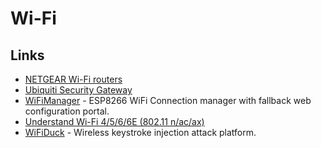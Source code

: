# Wi-Fi

## Links

- [NETGEAR Wi-Fi routers](https://www.netgear.co.uk/landings/wifi6/)
- [Ubiquiti Security Gateway](https://www.ui.com/unifi-routing/usg/)
- [WiFiManager](https://github.com/tzapu/WiFiManager) - ESP8266 WiFi Connection manager with fallback web configuration portal.
- [Understand Wi-Fi 4/5/6/6E (802.11 n/ac/ax)](https://www.duckware.com/tech/wifi-in-the-us.html)
- [WiFiDuck](https://github.com/SpacehuhnTech/WiFiDuck) - Wireless keystroke injection attack platform.
